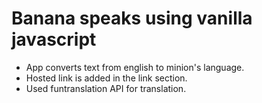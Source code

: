 # Banana speaks using vanilla javascript

- App converts text from english to minion's language.
- Hosted link is added in the link section.
- Used funtranslation API for translation.
